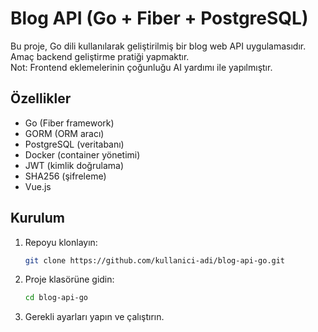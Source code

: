 # Blog API (Go + Fiber + PostgreSQL)

Bu proje, Go dili kullanılarak geliştirilmiş bir blog web API uygulamasıdır.  
Amaç backend geliştirme pratiği yapmaktır.  
Not: Frontend eklemelerinin çoğunluğu AI yardımı ile yapılmıştır.

## Özellikler
- Go (Fiber framework)
- GORM (ORM aracı)
- PostgreSQL (veritabanı)
- Docker (container yönetimi)
- JWT (kimlik doğrulama)
- SHA256 (şifreleme)
- Vue.js


## Kurulum
1. Repoyu klonlayın:
   ```bash
   git clone https://github.com/kullanici-adi/blog-api-go.git


2. Proje klasörüne gidin:
   ```bash
   cd blog-api-go
   
3. Gerekli ayarları yapın ve çalıştırın.
